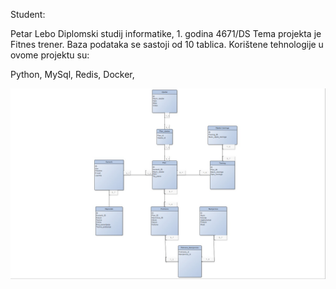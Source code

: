 Student:

Petar Lebo
Diplomski studij informatike, 1. godina
4671/DS
Tema projekta je Fitnes trener. Baza podataka se sastoji od 10 tablica.
Korištene tehnologije u ovome projektu su:

Python,
MySql,
Redis,
Docker,

![ERD](fittnestrener.jpg)
